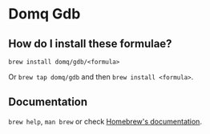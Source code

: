# Domq Gdb

## How do I install these formulae?

`brew install domq/gdb/<formula>`

Or `brew tap domq/gdb` and then `brew install <formula>`.

## Documentation

`brew help`, `man brew` or check [Homebrew's documentation](https://docs.brew.sh).
